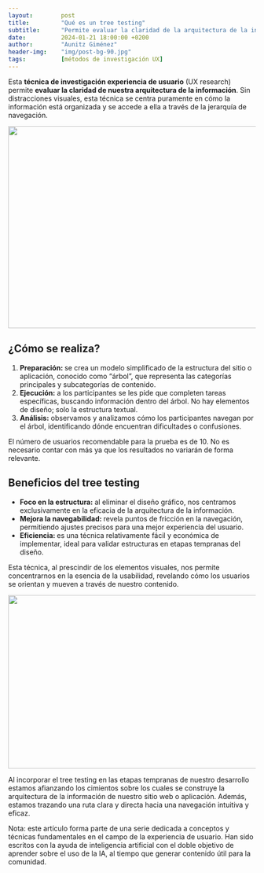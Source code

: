```yaml
---
layout:        post
title:         "Qué es un tree testing"
subtitle:      "Permite evaluar la claridad de la arquitectura de la información"
date:          2024-01-21 18:00:00 +0200
author:        "Aunitz Giménez"
header-img:    "img/post-bg-90.jpg"
tags:          [métodos de investigación UX]
---
```


<p>Esta <strong>técnica de investigación experiencia de usuario</strong> (UX research) permite <strong>evaluar la claridad de nuestra arquitectura de la información</strong>. Sin distracciones visuales, esta técnica se centra puramente en cómo la información está organizada y se accede a ella a través de la jerarquía de navegación.</p>

<p><img src="{{ site.baseurl }}/img/que-es-un-tree-testing-01.jpg" loading="lazy" alt="" width="720" height="411"></p>

<h2>¿Cómo se realiza?</h2>

<ol>
	<li><strong>Preparación: </strong>se crea un modelo simplificado de la estructura del sitio o aplicación, conocido como “árbol”, que representa las categorías principales y subcategorías de contenido.</li>
	<li><strong>Ejecución:</strong> a los participantes se les pide que completen tareas específicas, buscando información dentro del árbol. No hay elementos de diseño; solo la estructura textual.</li>
	<li><strong>Análisis:</strong> observamos y analizamos cómo los participantes navegan por el árbol, identificando dónde encuentran dificultades o confusiones.</li>
</ol>

<p>El número de usuarios recomendable para la prueba es de 10. No es necesario contar con más ya que los resultados no variarán de forma relevante.</p>

<h2>Beneficios del tree testing</h2>

<ul>
	<li><strong>Foco en la estructura:</strong> al eliminar el diseño gráfico, nos centramos exclusivamente en la eficacia de la arquitectura de la información.</li>
	<li><strong>Mejora la navegabilidad: </strong>revela puntos de fricción en la navegación, permitiendo ajustes precisos para una mejor experiencia del usuario.</li>
	<li><strong>Eficiencia: </strong>es una técnica relativamente fácil y económica de implementar, ideal para validar estructuras en etapas tempranas del diseño.</li>
</ul>

<p>Esta técnica, al prescindir de los elementos visuales, nos permite concentrarnos en la esencia de la usabilidad, revelando cómo los usuarios se orientan y mueven a través de nuestro contenido.</p>

<p><img src="{{ site.baseurl }}/img/que-es-un-tree-testing-02.jpg" loading="lazy" alt="" width="720" height="353"></p>

<p>Al incorporar el tree testing en las etapas tempranas de nuestro desarrollo estamos afianzando los cimientos sobre los cuales se construye la arquitectura de la información de nuestro sitio web o aplicación. Además, estamos trazando una ruta clara y directa hacia una navegación intuitiva y eficaz.</p>

<p class="small">Nota: este artículo forma parte de una serie dedicada a conceptos y técnicas fundamentales en el campo de la experiencia de usuario. Han sido escritos con la ayuda de inteligencia artificial con el doble objetivo de aprender sobre el uso de la IA, al tiempo que generar contenido útil para la comunidad.</p>